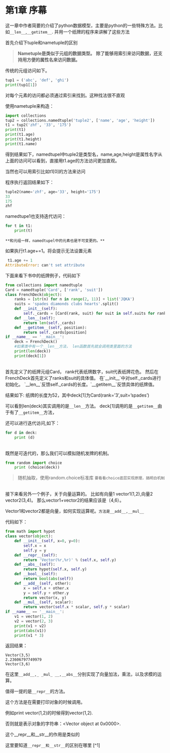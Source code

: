 

#  第1章 序幕
这一章中作者简要的介绍了python数据模型，主要是python的一些特殊方法。比如`__len__`,`__getitem__`. 并用一个纸牌的程序来讲解了这些方法

首先介绍下tuple和nametuple的区别
>**Nametuple是类似于元组的数据类型。**
>**除了能够用索引来访问数据，还支持用方便的属性名来访问数据。**  

传统的元组访问如下。
```python
tup1 = ('abc', 'def', 'ghi')
print(tup1[1])
```

对每个元素的访问都必须通过索引来找到。这种找法很不直观

使用nametuple来构造：
```python
import collections
tup2 = collections.namedtuple('tuple2', ['name', 'age', 'height'])
t1 = tup2('zhf', '33', '175')
print(t1)
print(t1.age)
print(t1.height)
print(t1.name)
```  

得到结果如下，namedtupel中tuple2是类型名，name,age,height是属性名字从上面的访问可以看到，直接用t1.age的方法访问更加直观。

当然也可以用索引比如t1[0]的方法来访问

程序执行返回结果如下：
```python
tuple2(name='zhf', age='33', height='175')
33
175
zhf
```


namedtupe1也支持迭代访问：
```python
for t in t1:
    print(t)
```


`**和元组一样，namedtupel中的元素也是不可变更的。**`

如果执行t1.age+=1。将会提示无法设置元素

```python
 t1.age += 1
AttributeError: can't set attribute
```   

下面来看下书中的纸牌例子，代码如下
```python
from collections import namedtuple
Card = namedtuple('Card', ['rank', 'suit'])
class FrenchDeck(object):
    ranks = [str(n) for n in range(2, 11)] + list('JQKA')
    suits = 'spades diamonds clubs hearts'.split()
    def __init__(self):
        self._cards = [Card(rank, suit) for suit in self.suits for rank in self.ranks]
    def __len__(self):
        return len(self._cards)
    def __getitem__(self, position):
        return self._cards[position]
if __name__ == '__main__':
    deck = FrenchDeck()
    #如果类中有一个__len__方法， len函数首先就会调用类里面的方法
    print(len(deck))
    print(deck[1])
```
<br>
首先定义了的纸牌元组Card， rank代表纸牌数字，suit代表纸牌花色。
然后在FrenchDeck首先定义了ranks和suit的具体值。
在`__init__`中对self._cards进行初始化。
`__len__`反馈self._cards的长度。`__getitem__`反馈具体的纸牌值。

结果如下:
纸牌的长度为52，其中deck[1]为Card(rank=’3’,suit=’spades’)

可以看到len(deck)其实调用的是`__len__`方法。
deck[1]调用的是`__getitem__`由于有了`__getitem__`方法，

还可以进行迭代访问,如下：
```python
for d in deck:
    print (d)
```
<br>
既然是可迭代的，那么我们可以模拟随机发牌的机制。

```python
from random import choice
	print (choice(deck))
```
>随机抽取，使用random.choice标准库
`要看看choice底层实现原理，搞明白机制`

<br>
接下来看另外一个例子，关于向量运算的。
比如有向量1 vector1(1,2),向量2 vector2(3,4)。
那么vector1+vector2的结果应该是（4,6）。

Vector1和vector2都是向量，如何实现运算呢。`方法是__add__,__mul__`

代码如下：

```python
from math import hypot
class vector(object):
    def __init__(self, x=0, y=0):
        self.x = x
        self.y = y
    def __repr__(self):
        return 'Vector(%r,%r)' % (self.x, self.y)
    def __abs__(self):
        return hypot(self.x, self.y)
    def __bool__(self):
        return bool(abs(self))
    def __add__(self, other):
        x = self.x + other.x
        y = self.y + other.y
        return vector(x, y)
    def __mul__(self, scalar):
        return vector(self.x * scalar, self.y * scalar)
if __name__ == '__main__':
    v1 = vector(1, 2)
    v2 = vector(2, 3)
    print(v1 + v2)
    print(abs(v1))
    print(v1 * 3)

```
返回结果：
```
Vector(3,5)
2.23606797749979
Vector(3,6)
```



在这里`__add__,_ _mul_ __,__abs__`分别实现了向量加法，乘法，以及求模的运算。

值得一提的是`__repr__`的方法。

这个方法是在需要打印对象的时候调用。

例如print vector(1,2)的时候得到vector(1,2). 

否则就是表示对象的字符串：<Vector object at 0x0000>.

这个__repr__和__str__的作用是类似的

这里要知道`__repr__和__str__`的区别在哪里 [^1]
